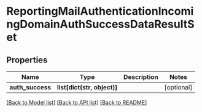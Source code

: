 # ReportingMailAuthenticationIncomingDomainAuthSuccessDataResultSet

## Properties
Name | Type | Description | Notes
------------ | ------------- | ------------- | -------------
**auth_success** | **list[dict(str, object)]** |  | [optional] 

[[Back to Model list]](../README.md#documentation-for-models) [[Back to API list]](../README.md#documentation-for-api-endpoints) [[Back to README]](../README.md)

